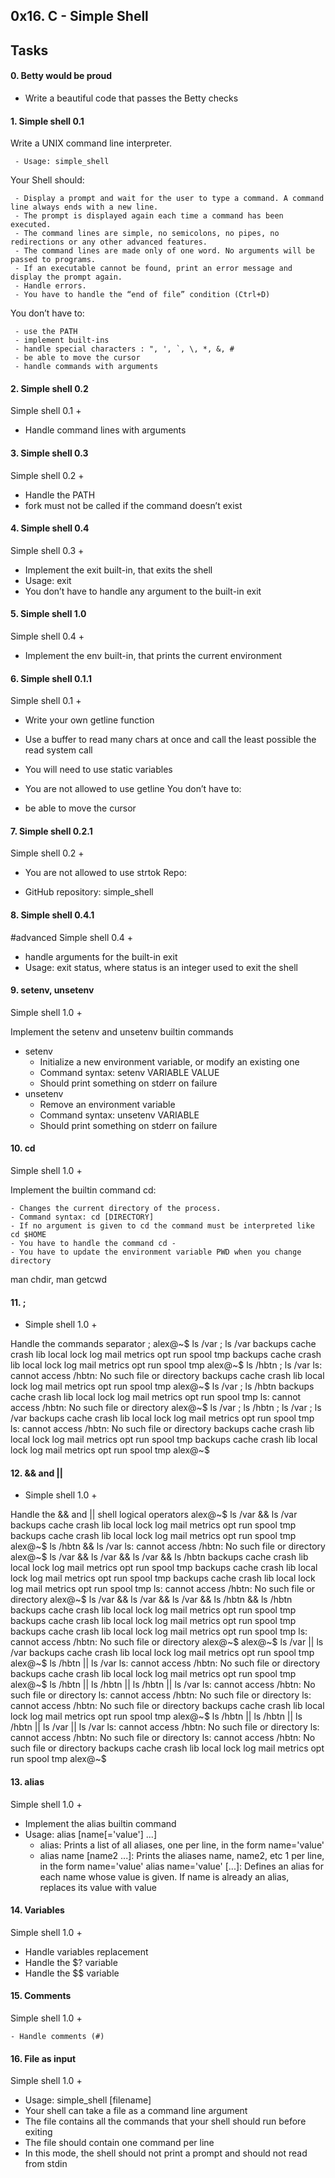 ## 0x16. C - Simple Shell

## Tasks

#### 0. Betty would be proud
- Write a beautiful code that passes the Betty checks

#### 1. Simple shell 0.1
Write a UNIX command line interpreter.

     - Usage: simple_shell
Your Shell should:

     - Display a prompt and wait for the user to type a command. A command line always ends with a new line.
     - The prompt is displayed again each time a command has been executed.
     - The command lines are simple, no semicolons, no pipes, no redirections or any other advanced features.
     - The command lines are made only of one word. No arguments will be passed to programs.
     - If an executable cannot be found, print an error message and display the prompt again.
     - Handle errors.
     - You have to handle the “end of file” condition (Ctrl+D)
You don’t have to:

     - use the PATH
     - implement built-ins
     - handle special characters : ", ', `, \, *, &, #
     - be able to move the cursor
     - handle commands with arguments

#### 2. Simple shell 0.2
Simple shell 0.1 +

- Handle command lines with arguments

#### 3. Simple shell 0.3
Simple shell 0.2 +

- Handle the PATH
- fork must not be called if the command doesn’t exist

#### 4. Simple shell 0.4
Simple shell 0.3 +

- Implement the exit built-in, that exits the shell
- Usage: exit
- You don’t have to handle any argument to the built-in exit

#### 5. Simple shell 1.0
Simple shell 0.4 +

- Implement the env built-in, that prints the current environment

#### 6. Simple shell 0.1.1
Simple shell 0.1 +

- Write your own getline function
- Use a buffer to read many chars at once and call the least possible the read system call
- You will need to use static variables
- You are not allowed to use getline
You don’t have to:

- be able to move the cursor
 
#### 7. Simple shell 0.2.1
Simple shell 0.2 +

- You are not allowed to use strtok
Repo:

- GitHub repository: simple_shell

#### 8. Simple shell 0.4.1
#advanced
Simple shell 0.4 +

- handle arguments for the built-in exit
- Usage: exit status, where status is an integer used to exit the shell

#### 9. setenv, unsetenv
Simple shell 1.0 +

Implement the setenv and unsetenv builtin commands

  - setenv
      - Initialize a new environment variable, or modify an existing one
      - Command syntax: setenv VARIABLE VALUE
      - Should print something on stderr on failure
  - unsetenv
      - Remove an environment variable
      - Command syntax: unsetenv VARIABLE
      - Should print something on stderr on failure

#### 10. cd
Simple shell 1.0 +

Implement the builtin command cd:

    - Changes the current directory of the process.
    - Command syntax: cd [DIRECTORY]
    - If no argument is given to cd the command must be interpreted like cd $HOME
    - You have to handle the command cd -
    - You have to update the environment variable PWD when you change directory
man chdir, man getcwd

#### 11. ;
   - Simple shell 1.0 +

Handle the commands separator ;
alex@~$ ls /var ; ls /var
backups  cache  crash  lib  local  lock  log  mail  metrics  opt  run  spool  tmp
backups  cache  crash  lib  local  lock  log  mail  metrics  opt  run  spool  tmp
alex@~$ ls /hbtn ; ls /var
ls: cannot access /hbtn: No such file or directory
backups  cache  crash  lib  local  lock  log  mail  metrics  opt  run  spool  tmp
alex@~$ ls /var ; ls /hbtn
backups  cache  crash  lib  local  lock  log  mail  metrics  opt  run  spool  tmp
ls: cannot access /hbtn: No such file or directory
alex@~$ ls /var ; ls /hbtn ; ls /var ; ls /var
backups  cache  crash  lib  local  lock  log  mail  metrics  opt  run  spool  tmp
ls: cannot access /hbtn: No such file or directory
backups  cache  crash  lib  local  lock  log  mail  metrics  opt  run  spool  tmp
backups  cache  crash  lib  local  lock  log  mail  metrics  opt  run  spool  tmp
alex@~$

#### 12. && and ||
- Simple shell 1.0 +

Handle the && and || shell logical operators
alex@~$ ls /var && ls /var
backups  cache  crash  lib  local  lock  log  mail  metrics  opt  run  spool  tmp
backups  cache  crash  lib  local  lock  log  mail  metrics  opt  run  spool  tmp
alex@~$ ls /hbtn && ls /var
ls: cannot access /hbtn: No such file or directory
alex@~$ ls /var && ls /var && ls /var && ls /hbtn
backups  cache  crash  lib  local  lock  log  mail  metrics  opt  run  spool  tmp
backups  cache  crash  lib  local  lock  log  mail  metrics  opt  run  spool  tmp
backups  cache  crash  lib  local  lock  log  mail  metrics  opt  run  spool  tmp
ls: cannot access /hbtn: No such file or directory
alex@~$ ls /var && ls /var && ls /var && ls /hbtn && ls /hbtn
backups  cache  crash  lib  local  lock  log  mail  metrics  opt  run  spool  tmp
backups  cache  crash  lib  local  lock  log  mail  metrics  opt  run  spool  tmp
backups  cache  crash  lib  local  lock  log  mail  metrics  opt  run  spool  tmp
ls: cannot access /hbtn: No such file or directory
alex@~$
alex@~$ ls /var || ls /var
backups  cache  crash  lib  local  lock  log  mail  metrics  opt  run  spool  tmp
alex@~$ ls /hbtn || ls /var
ls: cannot access /hbtn: No such file or directory
backups  cache  crash  lib  local  lock  log  mail  metrics  opt  run  spool  tmp
alex@~$ ls /hbtn || ls /hbtn || ls /hbtn || ls /var
ls: cannot access /hbtn: No such file or directory
ls: cannot access /hbtn: No such file or directory
ls: cannot access /hbtn: No such file or directory
backups  cache  crash  lib  local  lock  log  mail  metrics  opt  run  spool  tmp
alex@~$ ls /hbtn || ls /hbtn || ls /hbtn || ls /var || ls /var
ls: cannot access /hbtn: No such file or directory
ls: cannot access /hbtn: No such file or directory
ls: cannot access /hbtn: No such file or directory
backups  cache  crash  lib  local  lock  log  mail  metrics  opt  run  spool  tmp
alex@~$

#### 13. alias
Simple shell 1.0 +

  - Implement the alias builtin command
  - Usage: alias [name[='value'] ...]
     - alias: Prints a list of all aliases, one per line, in the form name='value'
     - alias name [name2 ...]: Prints the aliases name, name2, etc 1 per line, in the form name='value'
alias name='value' [...]: Defines an alias for each name whose value is given. If name is already an alias, replaces its value with value

#### 14. Variables
Simple shell 1.0 +

- Handle variables replacement
- Handle the $? variable
- Handle the $$ variable

#### 15. Comments
Simple shell 1.0 +

    - Handle comments (#)

#### 16. File as input
Simple shell 1.0 +

   - Usage: simple_shell [filename]
   - Your shell can take a file as a command line argument
   - The file contains all the commands that your shell should run before exiting
   - The file should contain one command per line
   - In this mode, the shell should not print a prompt and should not read from stdin
